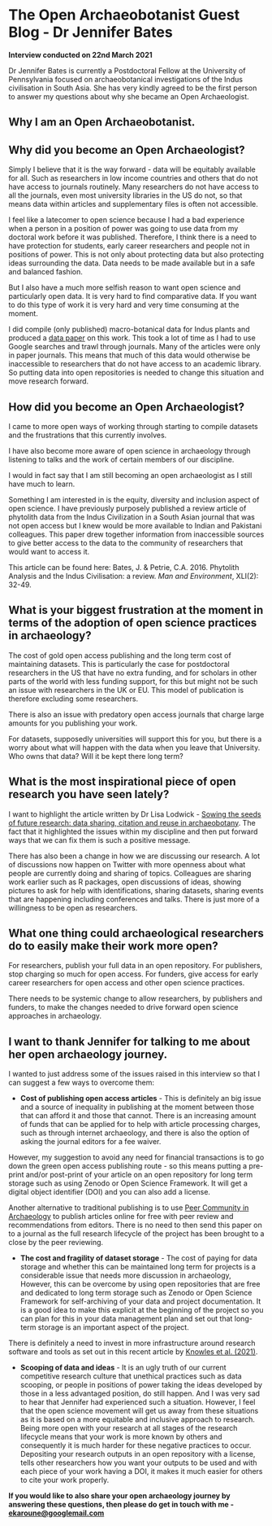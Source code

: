 # The Open Archaeobotanist Guest Blog - Dr Jennifer Bates

**Interview conducted on 22nd March 2021**

Dr Jennifer Bates is currently a Postdoctoral Fellow at the University of Pennsylvania focused on archaeobotanical investigations of the Indus civilisation in South Asia. She has very kindly agreed to be the first person to answer my questions about why she became an Open Archaeologist. 

## Why I am an Open Archaeobotanist. 

## Why did you become an Open Archaeologist?

Simply I believe that it is the way forward - data will be equitably available for all. Such as researchers in low income countries and others that do not have access to journals routinely. Many researchers do not have access to all the journals, even most university libraries in the US do not, so that means data within articles and supplementary files is often not accessible.

I feel like a latecomer to open science because I had a bad experience when a person in a position of power was going to use data from my doctoral work before it was published.  Therefore, I think there is a need to have protection for students, early career researchers and people not in positions of power. This is not only about protecting data but also protecting ideas surrounding the data. Data needs to be made available but in a safe and balanced fashion. 

But I also have a much more selfish reason to want open science and particularly open data. It is very hard to find comparative data. If you want to do this type of work it is very hard and very time consuming at the moment. 

I did compile (only published) macro-botanical data for Indus plants and produced a [data paper](https://openarchaeologydata.metajnl.com/articles/10.5334/joad.57/) on this work. This took a lot of time as I had to use Google searches and trawl through journals. Many of the articles were only in paper journals. This means that much of this data would otherwise be inaccessible to researchers that do not have access to an academic library. So putting data into open repositories is needed to change this situation and move research forward.

## How did you become an Open Archaeologist?

I came to more open ways of working through starting to compile datasets and the frustrations that this currently involves.  

I have also become more aware of open science in archaeology through listening to talks and the work of certain members of our discipline.

I would in fact say that I am still becoming an open archaeologist as I still have much to learn.

Something I am interested in is the equity, diversity and inclusion aspect of open science. I have previously purposely published a review article of phytolith data from the Indus Civilization in a South Asian journal that was not open access but I knew would be more available to Indian and Pakistani colleagues. This paper drew together information from inaccessible sources to give better access to the data to the community of researchers that would want to access it.

This article can be found here: Bates, J. & Petrie, C.A. 2016. Phytolith Analysis and the Indus Civilisation: a review. *Man and Environment*, XLI(2): 32-49.

## What is your biggest frustration at the moment in terms of the adoption of open science practices in archaeology?

The cost of gold open access publishing and the long term cost of maintaining datasets. This is particularly the case for postdoctoral researchers in the US that have no extra funding, and for scholars in other parts of the world with less funding support, for this but might not be such an issue with researchers in the UK or EU. This model of publication is therefore excluding some researchers. 

There is also an issue with predatory open access journals that charge large amounts for you publishing your work.

For datasets, supposedly universities will support this for you, but there is a worry about what will happen with the data when you leave that University. Who owns that data? Will it be kept there long term? 

## What is the most inspirational piece of open research you have seen lately?

I want to highlight the article written by Dr Lisa Lodwick - [Sowing the seeds of future research: data sharing, citation and reuse in archaeobotany](https://www.openquaternary.com/articles/10.5334/oq.62/). The fact that it highlighted the issues within my discipline and then put forward ways that we can fix them is such a positive message. 

There has also been a change in how we are discussing our research. A lot of discussions now happen on Twitter with more openness about what people are currently doing and sharing of topics. Colleagues are sharing work earlier such as R packages, open discussions of ideas, showing pictures to ask for help with identifications, sharing datasets, sharing events that are happening including conferences and talks. There is just more of a willingness to be open as researchers. 

## What one thing could archaeological researchers do to easily make their work more open?

For researchers, publish your full data in an open repository. For publishers, stop charging so much for open access. For funders, give access for early career researchers for open access and other open science practices.

There needs to be systemic change to allow researchers, by publishers and funders, to make the changes needed to drive forward open science approaches in archaeology. 

##  I want to thank Jennifer for talking to me about her open archaeology journey. 

I wanted to just address some of the issues raised in this interview so that I can suggest a few ways to overcome them:



*   **Cost of publishing open access articles** - This is definitely an big issue and a source of inequality in publishing at the moment between those that can afford it and those that cannot. There is an increasing amount of funds that can be applied for to help with article processing charges, such as through internet archaeology, and there is also the option of asking the journal editors for a fee waiver. 

However, my suggestion to avoid any need for financial transactions is to go down the green open access publishing route - so this means putting a pre-print and/or post-print of your article on an open repository for long term storage such as using Zenodo or Open Science Framework. It will get a digital object identifier (DOI) and you can also add a license. 


Another alternative to traditional publishing is to use [Peer Community in Archaeology](https://archaeo.peercommunityin.org/) to publish articles online for free with peer review and recommendations from editors. There is no need to then send this paper on to a journal as the full research lifecycle of the project has been brought to a close by the peer reviewing. 

*   **The cost and fragility of dataset storage** - The cost of paying for data storage and whether this can be maintained long term for projects is a considerable issue that needs more discussion in archaeology, However, this can be overcome by using open repositories that are free and dedicated to long term storage such as Zenodo or Open Science Framework for self-archiving of your data and project documentation. It is a good idea to make this explicit at the beginning of the project so you can plan for this in your data management plan and set out that long-term storage is an important aspect of the project. 

There is definitely a need to invest in more infrastructure around research software and tools as set out in this recent article by [Knowles et al. (2021)]([https://www.nature.com/articles/s43588-021-00048-5](https://www.nature.com/articles/s43588-021-00048-5)).

*   **Scooping of data and ideas** - It is an ugly truth of our current competitive research culture that unethical practices such as data scooping, or people in positions of power taking the ideas developed by those in a less advantaged position, do still happen. And I was very sad to hear that Jennifer had experienced such a situation. However, I feel that the open science movement will get us away from these situations as it is based on a more equitable and inclusive approach to research. Being more open with your research at all stages of the research lifecycle means that your work is more known by others and consequently it is much harder for these negative practices to occur. Depositing your research outputs in an open repository with a license, tells other researchers how you want your outputs to be used and with each piece of your work having a DOI, it makes it much easier for others to cite your work properly.  

**If you would like to also share your open archaeology journey by answering these questions, then please do get in touch with me - ekaroune@googlemail.com**
